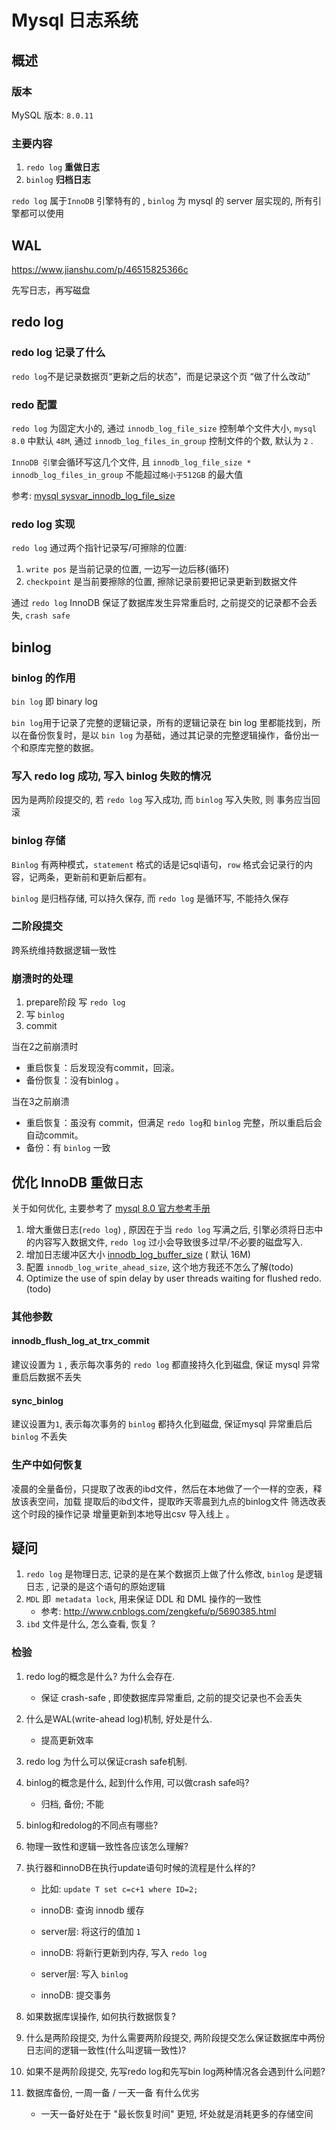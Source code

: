 # Mysql  日志系统

## 概述

### 版本

MySQL 版本:  `8.0.11`

### 主要内容

1. `redo log` **重做日志**
2. `binlog` **归档日志**

`redo log` 属于`InnoDB` 引擎特有的 , `binlog` 为 mysql 的 server 层实现的, 所有引擎都可以使用

## WAL

https://www.jianshu.com/p/46515825366c

先写日志，再写磁盘

## redo log

### redo log 记录了什么

`redo log`不是记录数据页“更新之后的状态”，而是记录这个页 “做了什么改动”

### redo 配置

`redo log` 为固定大小的, 通过 `innodb_log_file_size` 控制单个文件大小, `mysql 8.0` 中默认 `48M`,  通过 `innodb_log_files_in_group` 控制文件的个数, 默认为 `2` . 

`InnoDB 引擎`会循环写这几个文件, 且 `innodb_log_file_size * innodb_log_files_in_group` 不能超过`略小于512GB` 的最大值

参考: [mysql  sysvar_innodb_log_file_size](https://dev.mysql.com/doc/refman/8.0/en/innodb-parameters.html#sysvar_innodb_log_file_size) 

### redo log 实现

`redo log` 通过两个指针记录写/可擦除的位置:

1. `write pos` 是当前记录的位置, 一边写一边后移(循环)
2. `checkpoint` 是当前要擦除的位置, 擦除记录前要把记录更新到数据文件

通过 `redo log` InnoDB 保证了数据库发生异常重启时, 之前提交的记录都不会丢失, `crash safe`

## binlog

### binlog 的作用

`bin log` 即 binary log

`bin log`用于记录了完整的逻辑记录，所有的逻辑记录在 bin log 里都能找到，所以在备份恢复时，是以 `bin log` 为基础，通过其记录的完整逻辑操作，备份出一个和原库完整的数据。

### 写入 redo log 成功, 写入 binlog 失败的情况

因为是两阶段提交的, 若 `redo log` 写入成功, 而 `binlog` 写入失败, 则 事务应当回滚

### binlog 存储

`Binlog` 有两种模式，`statement` 格式的话是记sql语句，`row` 格式会记录行的内容，记两条，更新前和更新后都有。

`binlog` 是归档存储, 可以持久保存, 而 `redo log` 是循环写, 不能持久保存

### 二阶段提交

跨系统维持数据逻辑一致性

### 崩溃时的处理

1. prepare阶段  写 `redo log`
2. 写 `binlog` 
3. commit

当在2之前崩溃时
- 重启恢复：后发现没有commit，回滚。
- 备份恢复：没有binlog 。

当在3之前崩溃

- 重启恢复：虽没有 commit，但满足 `redo log`和 `binlog` 完整，所以重启后会自动commit。
- 备份：有 `binlog` 一致

##  优化 InnoDB 重做日志

关于如何优化, 主要参考了 [mysql 8.0 官方参考手册](https://dev.mysql.com/doc/refman/8.0/en/optimizing-innodb-logging.html)

1. 增大重做日志(`redo log`) , 原因在于当 `redo log` 写满之后, 引擎必须将日志中的内容写入数据文件,  `redo log` 过小会导致很多过早/不必要的磁盘写入. 
2. 增加日志缓冲区大小 [innodb_log_buffer_size](https://dev.mysql.com/doc/refman/8.0/en/innodb-parameters.html#sysvar_innodb_log_buffer_size) ( 默认 16M)
3. 配置 `innodb_log_write_ahead_size`, 这个地方我还不怎么了解(todo)
4. Optimize the use of spin delay by user threads waiting for flushed redo.(todo)

### 其他参数

####  innodb_flush_log_at_trx_commit

建议设置为 `1` , 表示每次事务的 `redo log` 都直接持久化到磁盘, 保证 mysql 异常重启后数据不丢失

#### sync_binlog

建议设置为`1`, 表示每次事务的 `binlog` 都持久化到磁盘, 保证mysql 异常重启后 `binlog` 不丢失

### 生产中如何恢复

凌晨的全量备份，只提取了改表的ibd文件，然后在本地做了一个一样的空表，释放该表空间，加载 提取后的ibd文件，提取昨天零晨到九点的binlog文件 筛选改表这个时段的操作记录 增量更新到本地导出csv 导入线上 。



## 疑问

1. `redo log` 是物理日志, 记录的是在某个数据页上做了什么修改, `binlog` 是逻辑日志 , 记录的是这个语句的原始逻辑
2. `MDL` 即` metadata lock`, 用来保证 DDL 和 DML 操作的一致性
   - 参考: http://www.cnblogs.com/zengkefu/p/5690385.html
3. `ibd` 文件是什么, 怎么查看, 恢复 ? 

### 检验

1. redo log的概念是什么? 为什么会存在.

   - 保证 crash-safe , 即使数据库异常重启, 之前的提交记录也不会丢失

2. 什么是WAL(write-ahead log)机制, 好处是什么.

   - 提高更新效率

3. redo log 为什么可以保证crash safe机制.

4. binlog的概念是什么, 起到什么作用, 可以做crash safe吗? 

   - 归档, 备份; 不能

5. binlog和redolog的不同点有哪些? 

6. 物理一致性和逻辑一致性各应该怎么理解? 

7. 执行器和innoDB在执行update语句时候的流程是什么样的?

   - 比如: `update T set c=c+1 where ID=2;`

   - innoDB: 查询 innodb 缓存
   - server层: 将这行的值加 `1`
   - innoDB: 将新行更新到内存, 写入 `redo log`
   - server层: 写入 `binlog`
   - innoDB: 提交事务

8. 如果数据库误操作, 如何执行数据恢复?

9. 什么是两阶段提交, 为什么需要两阶段提交, 两阶段提交怎么保证数据库中两份日志间的逻辑一致性(什么叫逻辑一致性)?

10. 如果不是两阶段提交, 先写redo log和先写bin log两种情况各会遇到什么问题?

11. 数据库备份, 一周一备 / 一天一备 有什么优劣 

    - 一天一备好处在于 "最长恢复时间" 更短, 坏处就是消耗更多的存储空间





